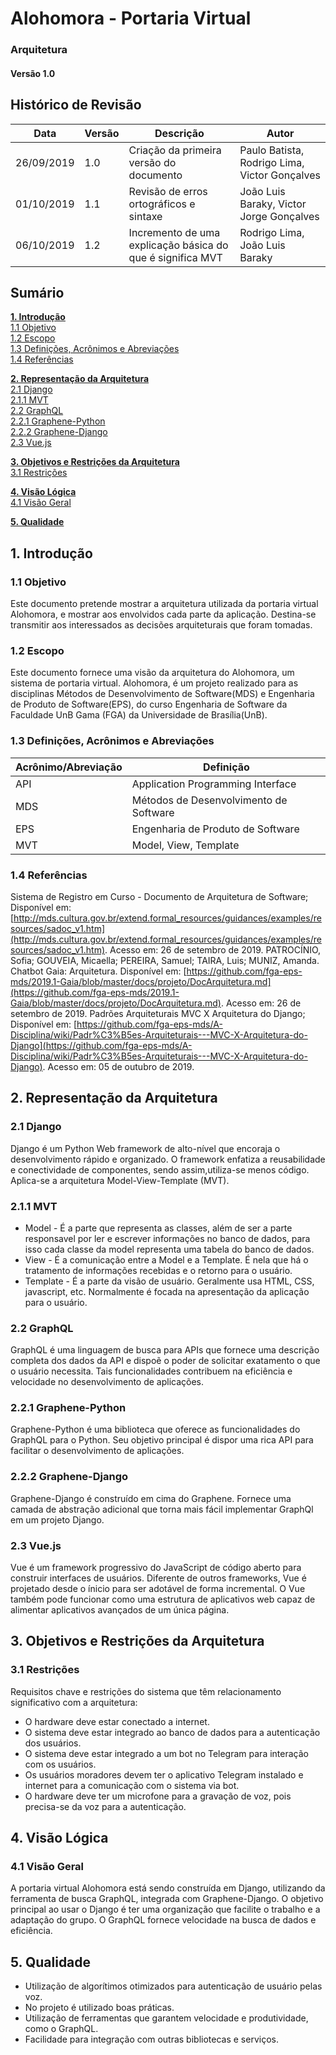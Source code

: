 # Alohomora - Portaria Virtual

### Arquitetura
#### Versão 1.0

## Histórico de Revisão
| Data         |  Versão  |                        Descrição                        |   Autor  |
| ------------- | ----------- | ---------------------------------------------------- | ---------- |
|  26/09/2019  | 1.0 | Criação da primeira versão do documento | Paulo Batista, Rodrigo Lima, Victor Gonçalves |
|  01/10/2019  | 1.1 | Revisão de erros ortográficos e sintaxe | João Luis Baraky, Victor Jorge Gonçalves |
| 06/10/2019 | 1.2 | Incremento de uma explicação básica do que é significa MVT | Rodrigo Lima, João Luis Baraky |

## Sumário
__[1. Introdução](#1-introducao)__ \
[1.1 Objetivo](#11-objetivo) \
[1.2 Escopo](#12-escopo) \
[1.3 Definições, Acrônimos e Abreviações](#13-definicoes-acronimos-e-abreviacoes) \
[1.4 Referências](#14-referencias)

__[2. Representação da Arquitetura](#2-representacao-da-arquitetura)__ \
[2.1 Django](#21-django) \
[2.1.1 MVT](#211-mvt)\
[2.2 GraphQL](#22-graphql) \
[2.2.1 Graphene-Python](#221-graphene-python) \
[2.2.2 Graphene-Django](#222-graphene-django) \
[2.3 Vue.js](#23-vuejs)

__[3. Objetivos e Restrições da Arquitetura](#3-objetivos-e-restricoes-da-arquitetura)__ \
[3.1 Restrições](#31-restricoes)

__[4. Visão Lógica](#4-visao-logica)__ \
[4.1 Visão Geral](#41-visao-geral)

__[5. Qualidade](#5-qualidade)__


## 1. Introdução
### 1.1 Objetivo
Este documento pretende mostrar a arquitetura utilizada da portaria virtual Alohomora, e mostrar aos envolvidos cada parte da aplicação. Destina-se transmitir aos interessados as decisões arquiteturais que foram tomadas.

### 1.2 Escopo
Este documento fornece uma visão da arquitetura do Alohomora, um sistema de portaria virtual.
Alohomora, é um projeto realizado para as disciplinas Métodos de Desenvolvimento de Software(MDS) e Engenharia de Produto de Software(EPS), do curso Engenharia de Software da Faculdade UnB Gama (FGA) da Universidade de Brasília(UnB).

### 1.3 Definições, Acrônimos e Abreviações
| Acrônimo/Abreviação | Definição |
| ----------------------------- | ------------ |
| API | Application Programming Interface |
| MDS | Métodos de Desenvolvimento de Software |
| EPS | Engenharia de Produto de Software |
|MVT|Model, View, Template|

### 1.4 Referências
Sistema de Registro em Curso - Documento de Arquitetura de Software; Disponível em: [http://mds.cultura.gov.br/extend.formal_resources/guidances/examples/resources/sadoc_v1.htm](http://mds.cultura.gov.br/extend.formal_resources/guidances/examples/resources/sadoc_v1.htm). Acesso em: 26 de setembro de 2019.
PATROCÍNIO, Sofia; GOUVEIA, Micaella; PEREIRA, Samuel; TAIRA, Luis; MUNIZ, Amanda. Chatbot Gaia: Arquitetura. Disponível em: [https://github.com/fga-eps-mds/2019.1-Gaia/blob/master/docs/projeto/DocArquitetura.md](https://github.com/fga-eps-mds/2019.1-Gaia/blob/master/docs/projeto/DocArquitetura.md). Acesso em: 26 de setembro de 2019. Padrões Arquiteturais MVC X Arquitetura do Django; Disponível em: [https://github.com/fga-eps-mds/A-Disciplina/wiki/Padr%C3%B5es-Arquiteturais---MVC-X-Arquitetura-do-Django](https://github.com/fga-eps-mds/A-Disciplina/wiki/Padr%C3%B5es-Arquiteturais---MVC-X-Arquitetura-do-Django). Acesso em: 05 de outubro de 2019. 

## 2. Representação da Arquitetura
### 2.1 Django
Django é um Python Web framework de alto-nível que encoraja o desenvolvimento rápido e organizado. O framework enfatiza a reusabilidade e conectividade de componentes, sendo assim,utiliza-se menos código.
Aplica-se a arquitetura Model-View-Template (MVT).
### 2.1.1 MVT
* Model - É a parte que representa as classes, além de ser a parte responsavel por ler e escrever informações no banco de dados, para isso cada classe da model representa uma tabela do banco de dados.
* View - É a comunicação entre a Model e a Template. É nela que há o tratamento de informações recebidas e o retorno para o usuário.
* Template - É a parte da visão de usuário. Geralmente usa HTML, CSS, javascript, etc. Normalmente é focada na apresentação da aplicação para o usuário.


### 2.2 GraphQL
GraphQL é uma linguagem de busca para APIs que fornece uma descrição completa dos dados da API e dispoẽ o poder de solicitar exatamento o que o usuário necessita. Tais funcionalidades contribuem na eficiência e velocidade no desenvolvimento de aplicações.
### 2.2.1 Graphene-Python
Graphene-Python é uma biblioteca que oferece as funcionalidades do GraphQL para o Python. Seu objetivo principal é dispor uma rica API para facilitar o desenvolvimento de aplicações.

### 2.2.2 Graphene-Django
Graphene-Django é construído em cima do Graphene. Fornece uma camada de abstração adicional que torna mais fácil implementar GraphQl em um projeto Django.

### 2.3 Vue.js
Vue é um framework progressivo do JavaScript de código aberto para construir interfaces de usuários. Diferente de outros frameworks, Vue é projetado desde o ínicio para ser adotável de forma incremental. O Vue também pode funcionar como uma estrutura de aplicativos web capaz de alimentar aplicativos avançados de um única página.

## 3. Objetivos e Restrições da Arquitetura
### 3.1 Restrições
Requisitos chave e restrições do sistema que têm relacionamento significativo com a arquitetura:

- O hardware deve estar conectado a internet.
- O sistema deve estar integrado ao banco de dados para a autenticação dos usuários.
- O sistema deve estar integrado a um bot no Telegram para interação com os usuários.
- Os usuários moradores devem ter o aplicativo Telegram instalado e internet para a comunicação com o sistema via bot.
- O hardware deve ter um microfone para a gravação de voz, pois precisa-se da voz para a autenticação.

## 4. Visão Lógica
### 4.1 Visão Geral
A portaria virtual Alohomora está sendo construída em Django, utilizando da ferramenta de busca GraphQL, integrada com Graphene-Django. O objetivo principal ao usar o Django é ter uma organização que facilite o trabalho e a adaptação do grupo. O GraphQL fornece velocidade na busca de dados e eficiência.
## 5. Qualidade
- Utilização de algorítimos otimizados para autenticação de usuário pelas voz.
- No projeto é utilizado boas práticas.
- Utilização de ferramentas que garantem velocidade e produtividade, como o GraphQL.
- Facilidade para integração com outras bibliotecas e serviços.
